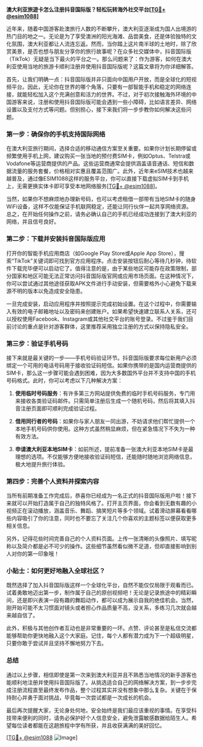 **澳大利亚旅遊卡怎么注册抖音国际版？轻松玩转海外社交平台[[TG💪+ @esim1088](https://t.me/s/esim1088)]**

近年来，随着中国游客赴澳旅行人数的不断攀升，澳大利亚逐渐成为国人出境游的热门目的地之一。无论是为了享受澳洲的阳光海滩、品尝美食，还是体验独特的文化氛围，澳大利亚都让人流连忘返。然而，当你踏上这片南半球的土地时，除了欣赏美景，是否也想与朋友分享你的旅行故事呢？在众多社交媒体中，抖音国际版（TikTok）无疑是当下最火的平台之一。那么问题来了：作为游客，如何在澳大利亚使用当地的旅游卡顺利注册并使用抖音国际版呢？这篇文章将为你详细解答。

首先，让我们明确一点：抖音国际版并非只面向中国用户开放，而是全球化的短视频平台。因此，无论你在世界的哪个角落，只要有一部智能手机和稳定的网络连接，就能轻松加入这个充满创意和活力的世界。不过，对于初次接触海外环境的中国游客来说，注册和使用抖音国际版可能会遇到一些小障碍，比如语言差异、网络设置以及支付方式等问题。但别担心，接下来我们将一步步教你如何解决这些问题。

### 第一步：确保你的手机支持国际网络

在澳大利亚旅行期间，选择合适的移动通信方案至关重要。如果你计划长期停留或频繁使用手机上网，建议购买一张当地的预付费SIM卡，例如Optus、Telstra或Vodafone等运营商提供的产品。这些运营商通常会提供涵盖语音通话、短信和数据流量的服务套餐，价格相对实惠且覆盖范围广。此外，近年来eSIM技术也越来越普及，通过像ESIM1088这样的服务平台，你可以直接下载虚拟SIM卡到手机上，无需更换实体卡即可享受本地网络服务[[TG💪+ @esim1088](https://t.me/s/esim1088)]。

当然，如果你不想麻烦地办理新号码，也可以考虑租借一部带有当地SIM卡的随身WiFi设备，这样不仅能保证手机联网稳定，还能让同行伙伴一起共享网络资源。总之，在开始任何操作之前，请务必确认自己的手机已经成功连接到了澳大利亚的网络，并且信号良好。

### 第二步：下载并安装抖音国际版应用

打开你的智能手机应用商店（如Google Play Store或Apple App Store），搜索“TikTok”关键词即可找到官方应用程序。点击安装按钮后耐心等待几秒钟，待软件下载完毕便可以启动它了。值得注意的是，由于某些地区可能存在政策限制，部分国家和地区可能无法正常访问抖音国际版官网或应用市场页面。在这种情况下，你可以尝试通过其他途径获取APK文件进行手动安装，但需要格外小心避免下载来源不明的版本以免造成安全隐患。

一旦完成安装，启动应用程序并按照提示完成初始设置。在这个过程中，你需要输入有效的电子邮箱地址以及密码来创建账户。如果希望快速建立联系人关系，还可以授权使用Facebook、Instagram或其他社交平台的账号登录。不过鉴于我们目前讨论的重点是针对游客群体，这里推荐采用独立注册的方式以保持隐私安全。

### 第三步：验证手机号码

接下来就是最关键的一步——手机号码验证环节。抖音国际版要求每位新用户必须绑定一个可用的电话号码用于接收验证码短信。如果你携带的是国内运营商提供的SIM卡，那么这一步骤可能会遇到困难，因为大多数国外平台并不支持中国的手机号码格式。此时，你可以考虑以下几种解决方案：

1. **使用临时号码服务**：有许多第三方网站提供免费的临时手机号码服务，专门用来接收各类验证码邮件。只需简单注册后生成一个随机号码，然后将其填入抖音注册页面即可顺利完成验证过程。
   
2. **借用同行者的号码**：如果你与家人朋友一同出游，不妨请求他们帮忙提供一个本地手机号码供你使用。这种方式虽然稍显麻烦，但在紧急情况下不失为一种有效方法。

3. **申请澳大利亚本地SIM卡**：如前所述，提前准备一张澳大利亚本地SIM卡是最理想的选项。不仅能够方便地接收验证码短信，还能随时随地浏览网络信息，极大地提升旅行体验。

### 第四步：完善个人资料并探索内容

当所有前期准备工作完成后，恭喜你已经成为一名正式的抖音国际版用户啦！接下来就可以开始打造属于自己的独特风格了。打开主页界面，你会看到无数有趣的小视频正在滚动播放，涵盖音乐、舞蹈、搞笑短片等多个领域。试着滑动屏幕看看哪些内容吸引了你的注意，同时也不要忘了关注几个你喜欢的主题标签以便获取更多相关信息。

另外，记得花些时间完善自己的个人资料页面。上传一张清晰的头像照片、填写昵称以及简介都是必不可少的操作。这些细节虽然看似微不足道，但却直接影响到别人对你的第一印象哦！

### 小贴士：如何更好地融入全球社区？

既然选择了加入抖音国际版这样一个全球化平台，自然不能仅仅局限于观看而已。试着勇敢地迈出第一步，制作属于自己的原创视频吧！无论是记录旅途中的精彩瞬间，还是即兴表演一段有趣的舞蹈动作，都可以成为展示自我的绝佳机会。当然，刚开始可能不太习惯面对镜头或者担心作品质量不高，没关系，多练习几次就会越来越自信了。

此外，积极与其他创作者互动也是非常重要的一环。点赞、评论甚至是私信交流都能够帮助你更快地融入这个大家庭。记住，每个人都有潜力成为下一个超级明星，只要你敢于尝试并且坚持不懈地努力下去。

### 总结

通过以上步骤，相信即使是第一次来到澳大利亚并且不熟悉当地情况的新手游客也能顺利地注册并使用抖音国际版了。从挑选适合自己的网络解决方案，到一步步完成注册流程直至最终发布作品，整个过程其实并没有想象中那么复杂。关键在于保持耐心并勇于面对挑战，毕竟每一次尝试都是一次成长的机会。

最后再次提醒大家，无论身处何地，安全始终是我们最应该重视的事情。在享受科技带来便利的同时，请务必保护好个人信息安全，避免泄露敏感数据给陌生人。希望每位读者都能在这趟旅程中学有所获，并且收获满满的美好回忆。

[[TG💪+ @esim1088](https://t.me/s/esim1088) ![Image](https://i.postimg.cc/4NQfJmqS/Snipaste-2025-05-13-00-14-12.png)]